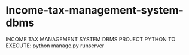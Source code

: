 # Income-tax-management-system-dbms
INCOME TAX MANAGEMENT SYSTEM DBMS PROJECT PYTHON
TO EXECUTE: python manage.py runserver

